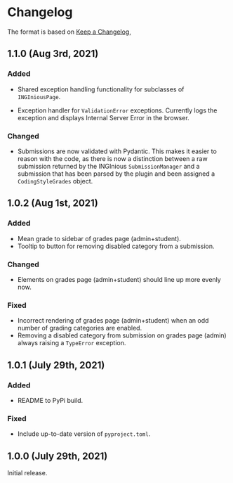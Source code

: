 # Changelog

The format is based on [Keep a Changelog](https://keepachangelog.com/en/1.0.0/),

## 1.1.0 (Aug 3rd, 2021)

### Added

- Shared exception handling functionality for subclasses of `INGIniousPage`.

- Exception handler for `ValidationError` exceptions. Currently logs the exception and displays Internal Server Error in the browser.

### Changed

- Submissions are now validated with Pydantic. This makes it easier to reason with the code, as there is now a distinction between a raw submission returned by the INGInious `SubmissionManager` and a submission that has been parsed by the plugin and been assigned a `CodingStyleGrades` object.

## 1.0.2 (Aug 1st, 2021)

### Added
- Mean grade to sidebar of grades page (admin+student).
- Tooltip to button for removing disabled category from a submission.

### Changed
- Elements on grades page (admin+student) should line up more evenly now.


### Fixed
- Incorrect rendering of grades page (admin+student) when an odd number of grading categories are enabled.
- Removing a disabled category from submission on grades page (admin) always raising a `TypeError` exception.

## 1.0.1 (July 29th, 2021)

### Added
- README to PyPi build.

### Fixed
- Include up-to-date version of `pyproject.toml`.

## 1.0.0 (July 29th, 2021)

Initial release.
